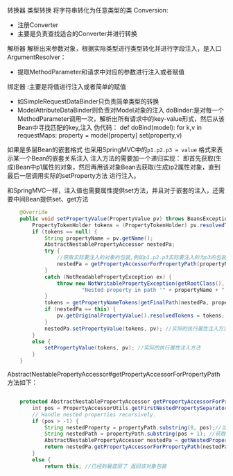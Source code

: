 
转换器 
类型转换 将字符串转化为任意类型的类
Conversion:
- 注册Converter
- 主要是负责查找适合的Converter并进行转换

解析器 解析出来参数对象，根据实际类型进行类型转化并进行字段注入，是入口
ArgumentResolver：
- 提取MethodParameter和请求中对应的参数进行注入或者赋值
    

绑定器 :主要是将值进行注入或者简单的赋值
- 如SimpleRequestDataBinder只负责简单类型的转换
- ModelAttributeDataBinder则负责对Model对象的注入
    doBinder:是对每一个MethodParameter调用一次，解析出所有请求中的key-value形式，然后从该
    Bean中寻找匹配的key,注入
    伪代码：
    def doBind(model):
        for k,v in requestMaps:
            property = model[property]
            set(property,v)
             
如果是多层Bean的嵌套格式 也采用SpringMVC中的`p1.p2.p3 = value` 格式来表示某一个Bean的嵌套关系注入
注入方法的需要加一个递归实现：
即首先获取(生成)Bean中p1属性的对象，然后再用该对象Bean去获取(生成)p2属性对象，直到最后一层调用实际的setProperty方法
进行注入。

和SpringMVC一样，注入值也需要属性提供set方法，并且对于嵌套的注入，还需要中间Bean提供set、get方法


```java
	@Override
	public void setPropertyValue(PropertyValue pv) throws BeansException {
		PropertyTokenHolder tokens = (PropertyTokenHolder) pv.resolvedTokens;
		if (tokens == null) {
			String propertyName = pv.getName();
			AbstractNestablePropertyAccessor nestedPa;
			try {
                //获取实际要注入的对象的包装,例如p1.p2.p3实际要注入的为p3的包装
				nestedPa = getPropertyAccessorForPropertyPath(propertyName);
			}
			catch (NotReadablePropertyException ex) {
				throw new NotWritablePropertyException(getRootClass(), this.nestedPath + propertyName,
						"Nested property in path '" + propertyName + "' does not exist", ex);
			}
			tokens = getPropertyNameTokens(getFinalPath(nestedPa, propertyName));
			if (nestedPa == this) {
				pv.getOriginalPropertyValue().resolvedTokens = tokens;
			}
			nestedPa.setPropertyValue(tokens, pv); //实际的执行属性注入方法
		}
		else {
			setPropertyValue(tokens, pv); //实际的执行属性注入方法
		}
	}

```
  
AbstractNestablePropertyAccessor#getPropertyAccessorForPropertyPath方法如下：

```java

	protected AbstractNestablePropertyAccessor getPropertyAccessorForPropertyPath(String propertyPath) {
		int pos = PropertyAccessorUtils.getFirstNestedPropertySeparatorIndex(propertyPath);
		// Handle nested properties recursively.
		if (pos > -1) {
			String nestedProperty = propertyPath.substring(0, pos);//当前nestedPa中需要获取的属性名称
			String nestedPath = propertyPath.substring(pos + 1); //获取下一层的属性名称
			AbstractNestablePropertyAccessor nestedPa = getNestedPropertyAccessor(nestedProperty); //获取该属性名称在当前nestedPa对象中的包装nestedPa对象,如在p1中获得p2的nestedPa
			return nestedPa.getPropertyAccessorForPropertyPath(nestedPath);
		}
		else {
			return this; //已经到最底层了 返回该对象包装
		
```

